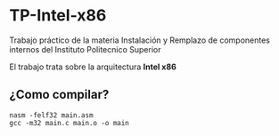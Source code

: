 # TP-Intel-x86
Trabajo práctico de la materia Instalación y Remplazo de componentes internos del Instituto Politecnico Superior

El trabajo trata sobre la arquitectura **Intel x86**

## ¿Como compilar?
    nasm -felf32 main.asm
    gcc -m32 main.c main.o -o main
